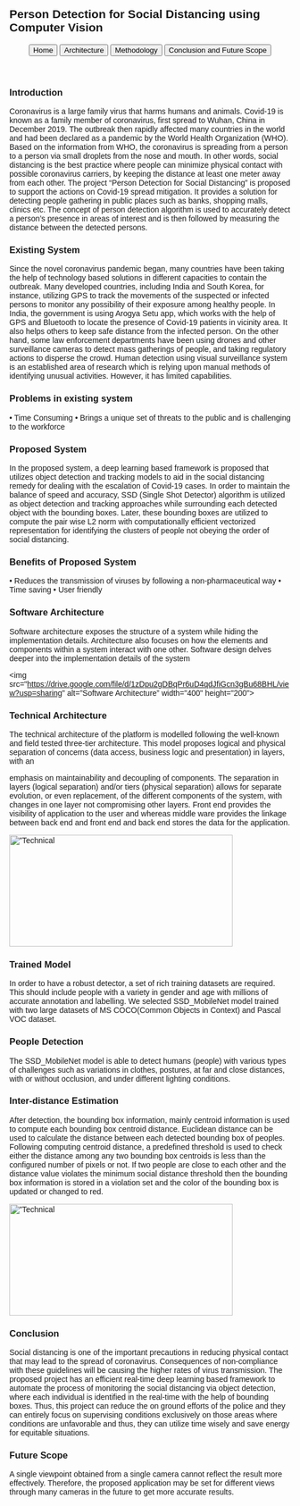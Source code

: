 
<html>
<head>
<meta name="viewport" content="width=device-width, initial-scale=1">
<style>
body {font-family: Arial;}

/* Style the tab */
.tab {
  overflow: hidden;
  border: 1px solid #ccc;
  background-color: #f1f1f1;
}

/* Style the buttons inside the tab */
.tab button {
  background-color: inherit;
  float: left;
  border: none;
  outline: none;
  cursor: pointer;
  padding: 14px 16px;
  transition: 0.3s;
  font-size: 17px;
}

/* Change background color of buttons on hover */
.tab button:hover {
  background-color: #ddd;
}

/* Create an active/current tablink class */
.tab button.active {
  background-color: #ccc;
}

/* Style the tab content */
.tabcontent {
  display: none;
  padding: 6px 12px;
  border: 1px solid #ccc;
  border-top: none;
}
</style>
</head>
<body>

<h2>Person Detection for Social Distancing using Computer Vision</h2>

<div class="tab">
<header id="header">
  <button class="tablinks" onclick="openCity(event, 'Home')">Home</button>
  <button class="tablinks" onclick="openCity(event, 'Architecture')">Architecture</button>
  <button class="tablinks" onclick="openCity(event, 'Methodology')">Methodology</button>
  <button class="tablinks" onclick="openCity(event, 'Conclusion and Future Scope')">Conclusion and Future Scope</button>
      </header>
   



</div>
<div id="container">
      <div class="inner">
        <div id="content"> 



<div id="Home" class="tabcontent">
  <h3>Introduction</h3>
  <p>
  Coronavirus is a large family virus that harms humans and animals. Covid-19 is known as a family member of coronavirus, first spread to Wuhan, China in December 2019. The outbreak then rapidly affected many countries in the world and had been declared as a pandemic by the World Health Organization (WHO). Based on the information from WHO, the coronavirus is spreading from a person to a person via small droplets from the nose and mouth. In other words, social distancing is the best practice where people can minimize physical contact with possible coronavirus carriers, by keeping the distance at least one meter away from each other.
The project “Person Detection for Social Distancing” is proposed to support the actions on Covid-19 spread mitigation. It provides a solution for detecting people gathering in public places such as banks, shopping malls, clinics etc. The concept of person detection algorithm is used to accurately detect a person’s presence in areas of interest and is then followed by measuring the distance between the detected persons.

  </p>
  <h3>Existing System</h3>
  <p>Since the novel coronavirus pandemic began, many countries have been taking the help of technology based solutions in different capacities to contain the outbreak. Many developed countries, including India and South Korea, for instance, utilizing GPS to track the movements of the suspected or infected persons to monitor any possibility of their exposure among healthy people. In India, the government is using Arogya Setu app, which works with the help of GPS and Bluetooth to locate the presence of Covid-19 patients in vicinity area. It also helps others to keep safe distance from the infected person.
On the other hand, some law enforcement departments have been using drones and other surveillance cameras to detect mass gatherings of people, and taking regulatory actions to disperse the crowd. Human detection using visual surveillance system is an established area of research which is relying upon manual methods of identifying unusual activities. However, it has limited capabilities.
 
   </p><h3>Problems in existing system</h3><p>
•	Time Consuming
•	Brings a unique set of threats to the public and is challenging to the workforce
</p> 
 <h3>Proposed System</h3>
  <p>
  In the proposed system, a deep learning based framework is proposed that utilizes object detection and tracking models to aid in the social distancing remedy for dealing with the escalation of Covid-19 cases. In order to maintain the balance of speed and accuracy, SSD (Single Shot Detector) algorithm is utilized as object detection and tracking approaches while surrounding each detected object with the bounding boxes.
Later, these bounding boxes are utilized to compute the pair wise L2 norm with computationally efficient vectorized representation for identifying the clusters of people not obeying the order of social distancing.
</p><h3>	Benefits of Proposed System</h3>
<p>
•	Reduces the transmission of viruses by following a non-pharmaceutical way
•	Time saving
•	User friendly</p>
 

  
 

</div>

<div id="Architecture" class="tabcontent">
  <h3>Software Architecture</h3>
  <p>Software architecture exposes the structure of a system while hiding the implementation details. Architecture also focuses on how the elements and components within a system interact with one other. Software design delves deeper into the implementation details of the system</p>

<img src="https://drive.google.com/file/d/1zDpu2gDBqPr6uD4qdJfiGcn3gBu68BHL/view?usp=sharing" alt=”Software Architecture” width="400" height="200">

</img>
<h3>Technical Architecture</h3>
<p>
The technical architecture of the platform is modelled following the well-known and field tested three-tier architecture. This model proposes logical and physical separation of concerns (data access, business logic and presentation) in layers, with an
 
emphasis on maintainability and decoupling of components. The separation in layers (logical separation) and/or tiers (physical separation) allows for separate evolution, or even replacement, of the different components of the system, with changes in one layer not compromising other layers.
Front end provides the visibility of application to the user and whereas middle ware provides the linkage between back end and front end and back end stores the data for the application.

</p>
<img src="https://drive.google.com/file/d/1W8kmQKxDRQWTZL7pTquWX_S3E9095hJ0/view?usp=sharing" alt=”Technical Architecture” width="400" height="200">

</img>

</div>

<div id="Methodology" class="tabcontent">
  <h3>Trained Model</h3>
  <p>In order to have a robust detector, a set of rich training datasets are required. This should include people with a variety in gender and age with millions of accurate annotation and labelling. We selected SSD_MobileNet model trained with two large datasets of MS COCO(Common Objects in Context) and Pascal VOC dataset.
</p>

<h3>People Detection
</h3>
<p>
The SSD_MobileNet model is able to detect humans (people) with various types of challenges such as variations in clothes, postures, at far and close distances, with or without occlusion, and under different lighting conditions.

</p>
<h3>Inter-distance Estimation
</h3>
<p>
After detection, the bounding box information, mainly centroid information is used to compute each bounding box centroid distance. Euclidean distance can be used to calculate the distance between each detected bounding box of peoples.
Following computing centroid distance, a predefined threshold is used to check either the distance among any two bounding box centroids is less than the configured number of pixels or not. 
If two people are close to each other and the distance value violates the minimum social distance threshold then the bounding box information is stored in a violation set and the color of the bounding box is updated or changed to red.
</p>
<img src="https://drive.google.com/file/d/1o_HF6DRYvq3wayW6fTx6eg25d5EGnHEi/view?usp=sharing" alt=”Technical Model” width="400" height="200">

</img>

</div>

<div id="Conclusion and Future Scope" class="tabcontent">
  <h3>Conclusion</h3>
  <p>
  Social distancing is one of the important precautions in reducing physical contact that may lead to the spread of coronavirus. Consequences of non-compliance with these guidelines will be causing the higher rates of virus transmission. The proposed project has an efficient real-time deep learning based framework to automate the process of monitoring the social distancing via object detection, where each individual is identified in the real-time with the help of bounding boxes.
Thus, this project can reduce the on ground efforts of the police and they can entirely focus on supervising conditions exclusively on those areas where conditions are unfavorable and thus, they can utilize time wisely and save energy for equitable situations.
</p>
  
  <h3>Future Scope</h3>
<p>
A single viewpoint obtained from a single camera cannot reflect the result more effectively. Therefore, the proposed application may be set for different views through many cameras in the future to get more accurate results.
 

</p>
</div>
</div>
</div>
</div>




<script>
function openCity(evt, cityName) {
  var i, tabcontent, tablinks;
  tabcontent = document.getElementsByClassName("tabcontent");
  for (i = 0; i < tabcontent.length; i++) {
    tabcontent[i].style.display = "none";
  }
  tablinks = document.getElementsByClassName("tablinks");
  for (i = 0; i < tablinks.length; i++) {
    tablinks[i].className = tablinks[i].className.replace(" active", "");
  }
  document.getElementById(cityName).style.display = "block";
  evt.currentTarget.className += " active";
}
</script>
   
</body>
</html> 

